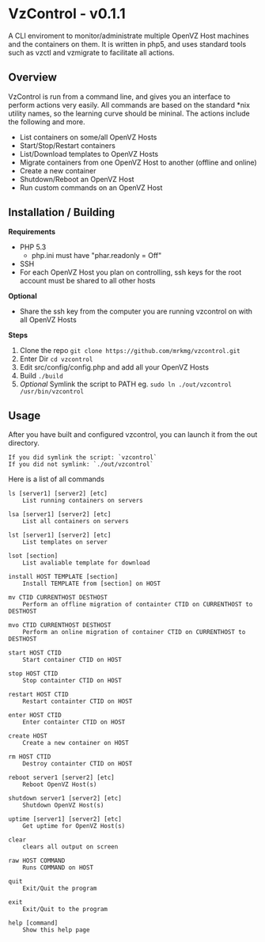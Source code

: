 VzControl - v0.1.1
=========

A CLI enviroment to monitor/administrate multiple OpenVZ Host machines and the containers on them. It is written in
php5, and uses standard tools such as vzctl and vzmigrate to facilitate all actions.

Overview
--------

VzControl is run from a command line, and gives you an interface to perform actions very easily. All commands are
based on the standard *nix utility names, so the learning curve should be mininal. The actions include
the following and more.

- List containers on some/all OpenVZ Hosts
- Start/Stop/Restart containers
- List/Download templates to OpenVZ Hosts
- Migrate containers from one OpenVZ Host to another (offline and online)
- Create a new container
- Shutdown/Reboot an OpenVZ Host
- Run custom commands on an OpenVZ Host


Installation / Building
-----------------------

**Requirements**

- PHP 5.3
    - php.ini must have "phar.readonly = Off"
- SSH 
- For each OpenVZ Host you plan on controlling, ssh keys for the root account must be shared to all other hosts

**Optional**

- Share the ssh key from the computer you are running vzcontrol on with all OpenVZ Hosts

**Steps**

1. Clone the repo `git clone https://github.com/mrkmg/vzcontrol.git`
2. Enter Dir `cd vzcontrol`
3. Edit src/config/config.php and add all your OpenVZ Hosts
4. Build `./build`
5. *Optional* Symlink the script to PATH eg. `sudo ln ./out/vzcontrol /usr/bin/vzcontrol`

Usage
-----

After you have built and configured vzcontrol, you can launch it from the out directory.

    If you did symlink the script: `vzcontrol`
    If you did not symlink: `./out/vzcontrol`

Here is a list of all commands

    ls [server1] [server2] [etc]
        List running containers on servers

    lsa [server1] [server2] [etc]
        List all containers on servers

    lst [server1] [server2] [etc]
        List templates on server

    lsot [section]
        List avaliable template for download

    install HOST TEMPLATE [section]
        Install TEMPLATE from [section] on HOST

    mv CTID CURRENTHOST DESTHOST
        Perform an offline migration of containter CTID on CURRENTHOST to DESTHOST

    mvo CTID CURRENTHOST DESTHOST
        Perform an online migration of container CTID on CURRENTHOST to DESTHOST

    start HOST CTID
        Start container CTID on HOST

    stop HOST CTID
        Stop containter CTID on HOST

    restart HOST CTID
        Restart containter CTID on HOST

    enter HOST CTID
        Enter containter CTID on HOST

    create HOST
        Create a new container on HOST

    rm HOST CTID
        Destroy containter CTID on HOST

    reboot server1 [server2] [etc]
        Reboot OpenVZ Host(s)

    shutdown server1 [server2] [etc]
        Shutdown OpenVZ Host(s)

    uptime [server1] [server2] [etc]
        Get uptime for OpenVZ Host(s)

    clear 
        clears all output on screen

    raw HOST COMMAND
        Runs COMMAND on HOST

    quit 
        Exit/Quit the program

    exit 
        Exit/Quit to the program

    help [command]
        Show this help page
